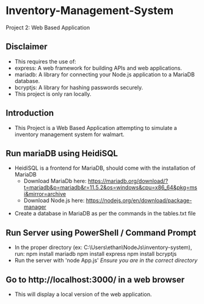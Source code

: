 # Inventory-Management-System
Project 2: Web Based Application

## Disclaimer
- This requires the use of:
- express: A web framework for building APIs and web applications.
- mariadb: A library for connecting your Node.js application to a MariaDB database.
- bcryptjs: A library for hashing passwords securely.
- This project is only ran locally.

## Introduction
- This Project is a Web Based Application attempting to simulate a inventory management system for walmart.

## Run mariaDB using HeidiSQL
- HeidiSQL is a frontend for MariaDB, should come with the installation of MariaDB
  - Download MariaDb here: https://mariadb.org/download/?t=mariadb&p=mariadb&r=11.5.2&os=windows&cpu=x86_64&pkg=msi&mirror=archive
  - Download Node.js here: https://nodejs.org/en/download/package-manager
- Create a database in MariaDB as per the commands in the tables.txt file

## Run Server using PowerShell / Command Prompt
- In the proper directory (ex: C:\Users\ethan\NodeJs\inventory-system), run:
      npm install mariadb
      npm install express
      npm install bcryptjs
- Run the server with 'node App.js' *Ensure you are in the correct directory*

## Go to http://localhost:3000/ in a web browser
- This will display a local version of the web application.



